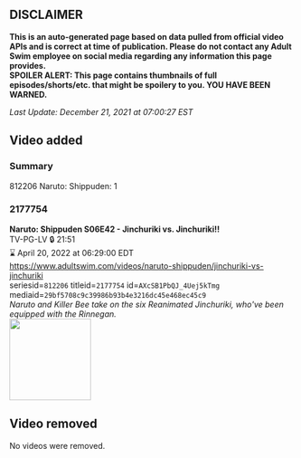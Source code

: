## DISCLAIMER
**This is an auto-generated page based on data pulled from official video APIs and is correct at time of publication. Please do not contact any Adult Swim employee on social media regarding any information this page provides.**  
**SPOILER ALERT: This page contains thumbnails of full episodes/shorts/etc. that might be spoilery to you. YOU HAVE BEEN WARNED.**  

_Last Update: December 21, 2021 at 07:00:27 EST_
## Video added
### Summary
812206 Naruto: Shippuden: 1  
### 2177754
**Naruto: Shippuden S06E42 - Jinchuriki vs. Jinchuriki!!**  
TV-PG-LV 🔒 21:51  
⌛ April 20, 2022 at 06:29:00 EDT  
https://www.adultswim.com/videos/naruto-shippuden/jinchuriki-vs-jinchuriki  
seriesid=`812206` titleid=`2177754` id=`AXcSB1PbQJ_4Uej5kTmg` mediaid=`29bf5708c9c39986b93b4e3216dc45e468ec45c9`  
_Naruto and Killer Bee take on the six Reanimated Jinchuriki, who've been equipped with the Rinnegan._  
<a href="https://media.cdn.adultswim.com/uploads/20210122/thumbnails/2_21122131307-NarutoShippuden_325_JinchurikiVsJinchuriki.jpg"><img src="https://media.cdn.adultswim.com/uploads/20210122/thumbnails/2_21122131307-NarutoShippuden_325_JinchurikiVsJinchuriki.jpg" height="144px" /></a>
## Video removed
No videos were removed.  
